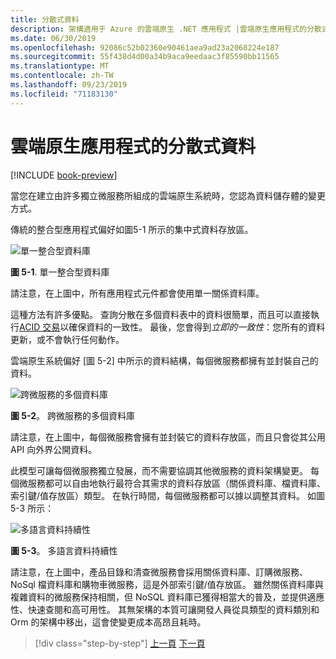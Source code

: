 ```yaml
---
title: 分散式資料
description: 架構適用于 Azure 的雲端原生 .NET 應用程式 |雲端原生應用程式的分散式資料
ms.date: 06/30/2019
ms.openlocfilehash: 92086c52b02360e90461aea9ad23a2068224e187
ms.sourcegitcommit: 55f438d4d00a34b9aca9eedaac3f85590bb11565
ms.translationtype: MT
ms.contentlocale: zh-TW
ms.lasthandoff: 09/23/2019
ms.locfileid: "71183130"
---
```

# <a name="distributed-data-for-cloud-native-apps"></a>雲端原生應用程式的分散式資料

[!INCLUDE [book-preview](../../../includes/book-preview.md)]

當您在建立由許多獨立微服務所組成的雲端原生系統時，您認為資料儲存體的變更方式。

傳統的整合型應用程式偏好如圖5-1 所示的集中式資料存放區。 

![單一整合型資料庫](./media/single-monolithic-database.png)

**圖 5-1**. 單一整合型資料庫

請注意，在上圖中，所有應用程式元件都會使用單一關係資料庫。

這種方法有許多優點。 查詢分散在多個資料表中的資料很簡單，而且可以直接執行[ACID 交易](https://docs.microsoft.com/windows/desktop/cossdk/acid-properties)以確保資料的一致性。 最後，您會得到*立即的一致性*：您所有的資料更新，或不會執行任何動作。

雲端原生系統偏好 [圖 5-2] 中所示的資料結構，每個微服務都擁有並封裝自己的資料。

![跨微服務的多個資料庫](./media/data-across-microservices.png)

**圖 5-2**。 跨微服務的多個資料庫

請注意，在上圖中，每個微服務會擁有並封裝它的資料存放區，而且只會從其公用 API 向外界公開資料。
 
此模型可讓每個微服務獨立發展，而不需要協調其他微服務的資料架構變更。 每個微服務都可以自由地執行最符合其需求的資料存放區（關係資料庫、檔資料庫、索引鍵/值存放區）類型。 在執行時間，每個微服務都可以據以調整其資料。 如圖5-3 所示：

![多語言資料持續性](./media/polyglot-data-persistence.png)

**圖 5-3**。 多語言資料持續性

請注意，在上圖中，產品目錄和清查微服務會採用關係資料庫、訂購微服務、NoSql 檔資料庫和購物車微服務，這是外部索引鍵/值存放區。 雖然關係資料庫與複雜資料的微服務保持相關，但 NoSQL 資料庫已獲得相當大的普及，並提供適應性、快速查閱和高可用性。 其無架構的本質可讓開發人員從具類型的資料類別和 Orm 的架構中移出，這會使變更成本高昂且耗時。

>[!div class="step-by-step"]
>[上一頁](service-mesh-communication-infrastructure.md)
>[下一頁](data-patterns.md)
